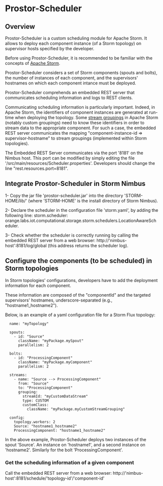 # Prostor-Scheduler

## Overview
Prostor-Scheduler is a custom scheduling module for Apache Storm. It allows to deploy each component instance (of a Storm topology) on supervisor hosts specified by the developer.

Before using Prostor-Scheduler, it is recommended to be familiar with the concepts of [Apache Storm](http://storm.apache.org/).

Prostor-Scheduler considers a set of Storm components (spouts and bolts), the number of instances of each component, and the supervisors' hostnames on which each component intance must be deployed.

Prostor-Scheduler comprehends an embedded REST server that communicates scheduling information and logs to REST clients.

Communicating scheduling information is particularly important. Indeed, in Apache Storm, the identifiers of component instances are generated at run-time when deploying the topology.  Some [stream groupings](http://storm.apache.org/releases/current/Concepts.html) in Apache Storm (notably custom groupings) need to know these identifiers in order to stream data to the appropriate component.  For such a case, the embedded REST server  communicates the mapping "component-instance-id => supervisor-hostname" to stream groupings (implemented within Storm topologies). 

The Embedded REST Server communicates via the port '8181' on the Nimbus host.  This port can be modified by simply editing the file '/src/main/resources/Scheduler.properties'. Developers should change the line "rest.resources.port=8181".


## Integrate Prostor-Scheduler in Storm Nimbus
1- Copy the jar file 'prostor-scheduler.jar' into the directory 'STORM-HOME/lib/' (where 'STORM-HOME' is the install directory of Storm Nimbus).

2- Declare the scheduler in the configuration file 'storm.yaml', by adding the following line:
 storm.scheduler: orange.labs.iot.computational.storage.storm.schedulers.LocationAwareScheduler. 

3- Check whether the scheduler is correctly running by calling the embedded REST server from a web browser: 
   http://'nimbus-host':8181/log/global  (this address returns the scheduler log).


## Configure the components (to be scheduled) in Storm topologies  
In Storm topologies' configurations, developers have to add the deployment information for each component. 

These information are composed of the "componentId" and the targeted supervisors' hostnames, underscore-separated (e.g., "hostname1_hostname2").

Below, is an example of a yaml configuration file for a Storm Flux topology:

```
  name: "myTopology"

  spouts:
    - id: "Source"
      className: "myPackage.mySpout"
      parallelism: 2

  bolts:
    - id: "ProcessingComponent"
      className: "myPackage.myComponent"
      parallelism: 2
    
  streams:
    - name: "Source --> ProcessingComponent"
      from: "Source"
      to: "ProcessingComponent"
      grouping: 
        streamId: "myCustomDataStream"
        type: CUSTOM
        customClass:
          className: "myPackage.myCustomStreamGrouping"
        
  config:
    topology.workers: 2
    Source: "hostname1_hostname2"
    ProcessingComponent: "hostname1_hostname2"
```

In the above example, Prostor-Scheduler deploys two instances of the spout 'Source'. An instance on 'hostname1', and a second instance on 'hostname2'.  Similarly for the bolt 'ProcessingComponent'.

### Get the scheduling information of a given component
Call the embedded REST server from a web browser: 
http://'nimbus-host':8181/schedule/'topology-id'/'component-id'

